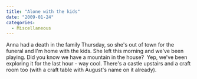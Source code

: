 ```yaml
---
title: "Alone with the kids"
date: "2009-01-24"
categories: 
  - Miscellaneous
---
```


Anna had a death in the family Thursday, so she's out of town for the funeral and I'm home with the kids. She left this morning and we've been playing. Did you know we have a mountain in the house?  Yep, we've been exploring it for the last hour - way cool. There's a castle upstairs and a craft room too (with a craft table with August's name on it already).
